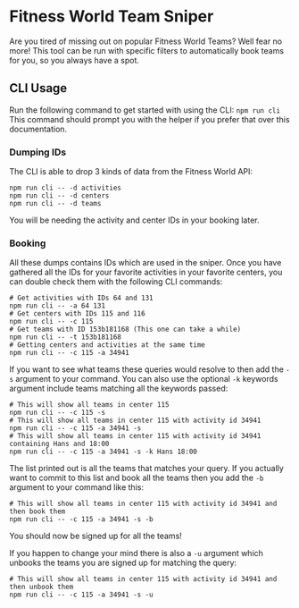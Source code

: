 # Fitness World Team Sniper
Are you tired of missing out on popular Fitness World Teams? Well fear no more! 
This tool can be run with specific filters to automatically book teams for you, so you always have a spot.

## CLI Usage
Run the following command to get started with using the CLI:
``npm run cli``
This command should prompt you with the helper if you prefer that over this documentation.

### Dumping IDs
The CLI is able to drop 3 kinds of data from the Fitness World API:
```
npm run cli -- -d activities
npm run cli -- -d centers
npm run cli -- -d teams
```
You will be needing the activity and center IDs in your booking later.

### Booking
All these dumps contains IDs which are used in the sniper. Once you have gathered all the IDs for your favorite activities in your favorite centers, you can double check them with the following CLI commands:
```
# Get activities with IDs 64 and 131
npm run cli -- -a 64 131
# Get centers with IDs 115 and 116
npm run cli -- -c 115
# Get teams with ID 153b181168 (This one can take a while)
npm run cli -- -t 153b181168
# Getting centers and activities at the same time
npm run cli -- -c 115 -a 34941
```

If you want to see what teams these queries would resolve to then add the ``-s`` argument to your command. You can also use the optional ``-k`` keywords argument include teams matching all the keywords passed:

```
# This will show all teams in center 115
npm run cli -- -c 115 -s
# This will show all teams in center 115 with activity id 34941
npm run cli -- -c 115 -a 34941 -s
# This will show all teams in center 115 with activity id 34941 containing Hans and 18:00
npm run cli -- -c 115 -a 34941 -s -k Hans 18:00
```

The list printed out is all the teams that matches your query. If you actually want to commit to this list and book all the teams then you add the ``-b`` argument to your command like this:
```
# This will show all teams in center 115 with activity id 34941 and then book them
npm run cli -- -c 115 -a 34941 -s -b
```

You should now be signed up for all the teams!

If you happen to change your mind there is also a ``-u`` argument which unbooks the teams you are signed up for matching the query:
```
# This will show all teams in center 115 with activity id 34941 and then unbook them
npm run cli -- -c 115 -a 34941 -s -u
```